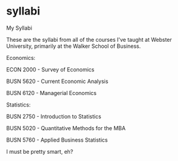# syllabi
My Syllabi

These are the syllabi from all of the courses I've taught at Webster University, primarily at the Walker School of Business.  

Economics:


ECON 2000 - Survey of Economics

BUSN 5620 - Current Economic Analysis

BUSN 6120 - Managerial Economics


Statistics:


BUSN 2750 - Introduction to Statistics

BUSN 5020 - Quantitative Methods for the MBA

BUSN 5760 - Applied Business Statistics


I must be pretty smart, eh?

